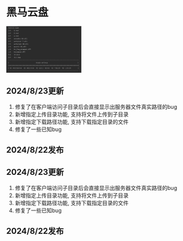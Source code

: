 # 黑马云盘

<img src="img/2.0.png" alt="黑马云盘Logo" width="200"/>

## 2024/8/23更新
1. 修复了在客户端访问子目录后会直接显示出服务器文件真实路径的bug  
2. 新增指定上传目录功能, 支持将文件上传到子目录  
3. 新增指定下载路径功能, 支持下载指定目录的文件  
4. 修复了一些已知bug  

## 2024/8/22发布

## 2024/8/23更新
1. 修复了在客户端访问子目录后会直接显示出服务器文件真实路径的bug  
2. 新增指定上传目录功能, 支持将文件上传到子目录  
3. 新增指定下载路径功能, 支持下载指定目录的文件  
4. 修复了一些已知bug  

## 2024/8/22发布
